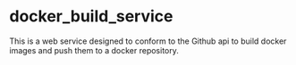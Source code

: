 # docker_build_service
This is a web service designed to conform to the Github api to build docker images and push them to a docker repository.
